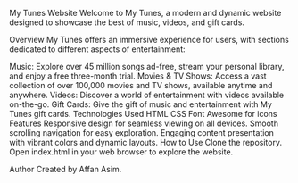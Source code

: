 My Tunes Website
Welcome to My Tunes, a modern and dynamic website designed to showcase the best of music, videos, and gift cards.

Overview
My Tunes offers an immersive experience for users, with sections dedicated to different aspects of entertainment:

Music: Explore over 45 million songs ad-free, stream your personal library, and enjoy a free three-month trial.
Movies & TV Shows: Access a vast collection of over 100,000 movies and TV shows, available anytime and anywhere.
Videos: Discover a world of entertainment with videos available on-the-go.
Gift Cards: Give the gift of music and entertainment with My Tunes gift cards.
Technologies Used
HTML
CSS
Font Awesome for icons
Features
Responsive design for seamless viewing on all devices.
Smooth scrolling navigation for easy exploration.
Engaging content presentation with vibrant colors and dynamic layouts.
How to Use
Clone the repository.
Open index.html in your web browser to explore the website.

Author
Created by Affan Asim.


